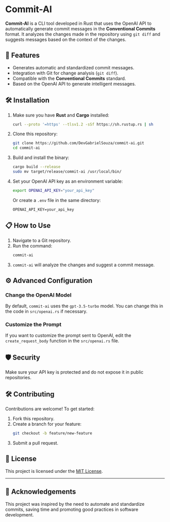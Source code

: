 # Commit-AI

**Commit-AI** is a CLI tool developed in Rust that uses the OpenAI API to automatically generate commit messages in the **Conventional Commits** format. It analyzes the changes made in the repository using `git diff` and suggests messages based on the context of the changes.

## 🚀 Features

- Generates automatic and standardized commit messages.
- Integration with Git for change analysis (`git diff`).
- Compatible with the **Conventional Commits** standard.
- Based on the OpenAI API to generate intelligent messages.

## 🛠️ Installation

1. Make sure you have **Rust** and **Cargo** installed:

   ```bash
   curl --proto '=https' --tlsv1.2 -sSf https://sh.rustup.rs | sh
   ```

2. Clone this repository:

   ```bash
   git clone https://github.com/DevGabrielSouza/commit-ai.git
   cd commit-ai
   ```

3. Build and install the binary:

   ```bash
   cargo build --release
   sudo mv target/release/commit-ai /usr/local/bin/
   ```

4. Set your OpenAI API key as an environment variable:

   ```bash
   export OPENAI_API_KEY="your_api_key"
   ```

   Or create a `.env` file in the same directory:

   ```env
   OPENAI_API_KEY=your_api_key
   ```

## 📋 How to Use

1. Navigate to a Git repository.
2. Run the command:
   ```bash
   commit-ai
   ```
3. `commit-ai` will analyze the changes and suggest a commit message.

## ⚙️ Advanced Configuration

### Change the OpenAI Model

By default, `commit-ai` uses the `gpt-3.5-turbo` model. You can change this in the code in `src/openai.rs` if necessary.

### Customize the Prompt

If you want to customize the prompt sent to OpenAI, edit the `create_request_body` function in the `src/openai.rs` file.

## 🛡️ Security

Make sure your API key is protected and do not expose it in public repositories.

## 🛠️ Contributing

Contributions are welcome! To get started:

1. Fork this repository.
2. Create a branch for your feature:
   ```bash
   git checkout -b feature/new-feature
   ```
3. Submit a pull request.

## 📄 License

This project is licensed under the [MIT License](LICENSE).

---

## 🙌 Acknowledgements

This project was inspired by the need to automate and standardize commits, saving time and promoting good practices in software development.
